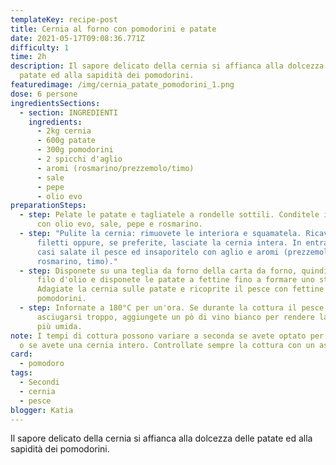 ```yaml
---
templateKey: recipe-post
title: Cernia al forno con pomodorini e patate
date: 2021-05-17T09:08:36.771Z
difficulty: 1
time: 2h
description: Il sapore delicato della cernia si affianca alla dolcezza delle
  patate ed alla sapidità dei pomodorini.
featuredimage: /img/cernia_patate_pomodorini_1.png
dose: 6 persone
ingredientsSections:
  - section: INGREDIENTI
    ingredients:
      - 2kg cernia
      - 600g patate
      - 300g pomodorini
      - 2 spicchi d'aglio
      - aromi (rosmarino/prezzemolo/timo)
      - sale
      - pepe
      - olio evo
preparationSteps:
  - step: Pelate le patate e tagliatele a rondelle sottili. Conditele in una ciotola
      con olio evo, sale, pepe e rosmarino.
  - step: "Pulite la cernia: rimuovete le interiora e squamatela. Ricavate dei
      filetti oppure, se preferite, lasciate la cernia intera. In entrambi i
      casi salate il pesce ed insaporitelo con aglio e aromi (prezzemolo,
      rosmarino, timo)."
  - step: Disponete su una teglia da forno della carta da forno, quindi versate un
      filo d'olio e disponete le patate a fettine fino a formare uno strato.
      Adagiate la cernia sulle patate e ricoprite il pesce con fettine di
      pomodorini.
  - step: Infornate a 180°C per un'ora. Se durante la cottura il pesce tende ad
      asciugarsi troppo, aggiungete un pò di vino bianco per rendere la cernia
      più umida.
note: I tempi di cottura possono variare a seconda se avete optato per i filetti
  o se avete una cernia intero. Controllate sempre la cottura con un assaggio!
card:
  - pomodoro
tags:
  - Secondi
  - cernia
  - pesce
blogger: Katia
---
```

Il sapore delicato della cernia si affianca alla dolcezza delle patate ed alla sapidità dei pomodorini.